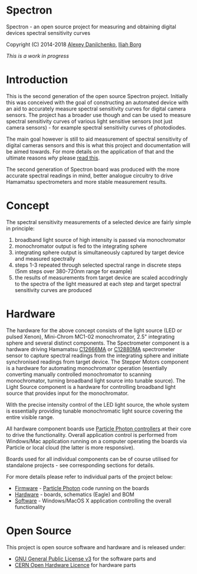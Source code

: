 # Spectron

Spectron - an open source project for measuring and obtaining digital devices spectral sensitivity curves

Copyright (C) 2014-2018 [Alexey Danilchenko](mailto:alexey.danilchenko@gmail.com), [Iliah Borg](mailto:iliah.i.borg@gmail.com)

*This is a work in progress*

# Introduction

This is the second generation of the open source Spectron project.  Initially this was conceived with the goal of constructing an automated device with an aid to accurately measure spectral sensitivity curves for digital camera sensors. The project has a broader use though and can be used to measure spectral sensitivity curves of various light sensitive sensors (not just camera sensors) - for example spectral sensitivity curves of photodiodes.

The main goal however is still to aid measurement of spectral sensitivity of digital cameras sensors and this is what this project and documentation will be aimed towards. For more details on the application of that and the ultimate reasons _why_ please [read this](CameraSRF.md).

The second generation of Spectron board was produced with the more accurate spectral readings in mind, better analogue circuitry to drive Hamamatsu spectrometers and more stable measurement results.


# Concept

The spectral sensitivity measurements of a selected device are fairly simple in principle:

1. broadband light source of high intensity is passed via monochromator
2. monochromator output is fed to the integrating sphere 
3. integrating sphere output is simultaneously captured by target device and measured spectrally
4. steps 1-3 repeated through selected spectral range in discrete steps (5nm steps over 380-720nm range for example)
5. the results of measurements from target device are scaled accodringly to the spectra of the light measured at each step and target spectral sensitivity curves are produced

# Hardware

The hardware for the above concept consists of the light source (LED or pulsed  Xenon), Mini-Chrom MC1-02 monochromator, 2.5" integrating sphere and several distinct components. The Spectrometer component is a hardware driving Hamamatsu [C12666MA](http://www.hamamatsu.com/jp/en/C12666MA.html) or [C12880MA](http://www.hamamatsu.com/jp/en/C12880MA.html) spectrometer sensor to capture spectral readings from the integrating sphere and initiate synchronised readings from target device. The Stepper Motors component is a hardware for automating monochromator operation (esentially converting manually controlled monochromator to scanning monochromator, turning broadband light source into tunable source). The Light Source component is a hardware for controlling broadband light source that provides input for the monochromator.

With the precise intensity control of the LED light source, the whole system is essentially providing tunable monochromatic light source covering the entire visible range.

All hardware component boards use [Particle Photon controllers](https://docs.particle.io/datasheets/wi-fi/photon-datasheet/) at their core to drive the functionality. Overall application control is performed from Windows/Mac application running on a computer operating the boards via Particle or local cloud (the latter is more responsive).

Boards used for all individual components can be of course utilised for standalone projects - see corresponding sections for details.

For more details please refer to individual parts of the project below:

* [Firmware](firmware) - [Particle Photon](https://www.particle.io/products/hardware/photon-wifi-dev-kit) code running on the boards
* [Hardware](hardware) - boards, schematics (Eagle) and BOM 
* [Software](software) - Windows/MacOS X application controlling the overall functionality

# Open Source

This project is open source software and hardware and is released under:

* [GNU General Public License v3](https://www.gnu.org/licenses/gpl-3.0.en.html) for the software parts and 
* [CERN Open Hardware Licence]( http://www.ohwr.org/attachments/735/CERNOHLv1_1.txt) for hardware parts
